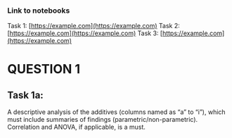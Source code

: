 ### Link to notebooks
Task 1: [https://example.com](https://example.com)
Task 2: [https://example.com](https://example.com)
Task 3: [https://example.com](https://example.com)

# QUESTION 1
## Task 1a: 
A descriptive analysis of the additives (columns named as “a” to “i”), which must include summaries of findings (parametric/non-parametric). Correlation and ANOVA, if applicable, is a must.
